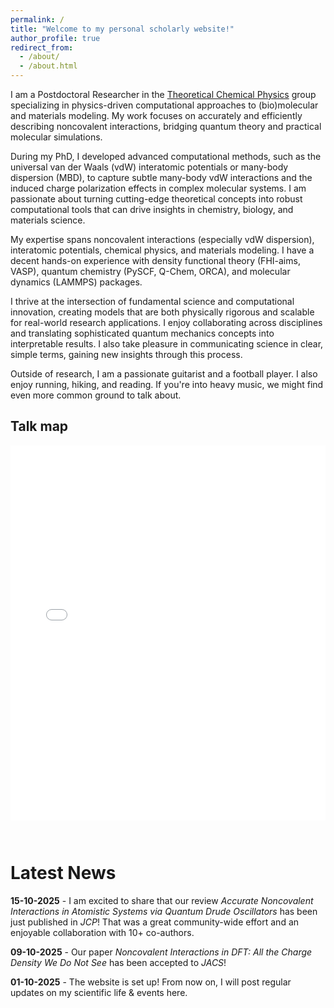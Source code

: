 ```yaml
---
permalink: /
title: "Welcome to my personal scholarly website!"
author_profile: true
redirect_from: 
  - /about/
  - /about.html
---
```


I am a Postdoctoral Researcher in the [Theoretical Chemical Physics](https://tcpunilu.com) group specializing in physics-driven computational approaches to (bio)molecular and materials modeling. My work focuses on accurately and efficiently describing noncovalent interactions, bridging quantum theory and practical molecular simulations.

During my PhD, I developed advanced computational methods, such as the universal van der Waals (vdW) interatomic potentials or many-body dispersion (MBD), to capture subtle many-body vdW interactions and the induced charge polarization effects in complex molecular systems. I am passionate about turning cutting-edge theoretical concepts into robust computational tools that can drive insights in chemistry, biology, and materials science.

My expertise spans noncovalent interactions (especially vdW dispersion), interatomic potentials, chemical physics, and materials modeling. I have a decent hands-on experience with density functional theory (FHI-aims, VASP), quantum chemistry (PySCF, Q-Chem, ORCA), and molecular dynamics (LAMMPS) packages.

I thrive at the intersection of fundamental science and computational innovation, creating models that are both physically rigorous and scalable for real-world research applications. I enjoy collaborating across disciplines and translating sophisticated quantum mechanics concepts into interpretable results. I also take pleasure in communicating science in clear, simple terms, gaining new insights through this process.

Outside of research, I am a passionate guitarist and a football player. I also enjoy running, hiking, and reading. If you're into heavy music, we might find even more common ground to talk about.

<h2>Talk map</h2>
<iframe src="/talkmap/map.html" height="600" width="100%" style="border:none; margin-bottom: 2em;"></iframe>

Latest News
======
**15-10-2025** - I am excited to share that our review <i>Accurate Noncovalent Interactions in Atomistic Systems via Quantum Drude Oscillators</i> has been just published in <i>JCP</i>! That was a great community-wide effort and an enjoyable collaboration with 10+ co-authors.

**09-10-2025** - Our paper <i>Noncovalent Interactions in DFT: All the Charge Density We Do Not See</i> has been accepted to <i>JACS</i>!

**01-10-2025** - The website is set up! From now on, I will post regular updates on my scientific life & events here.
